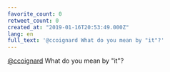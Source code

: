 ```yaml
---
favorite_count: 0
retweet_count: 0
created_at: "2019-01-16T20:53:49.000Z"
lang: en
full_text: '@ccoignard What do you mean by "it"?'
---
```


[@ccoignard](https://twitter.com/ccoignard) What do you mean by "it"?
